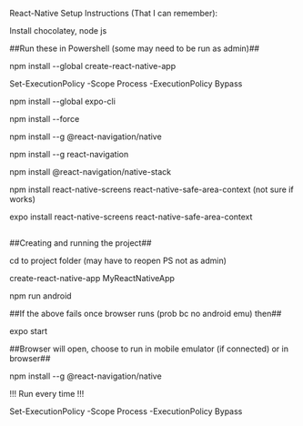 React-Native Setup Instructions (That I can remember):

Install chocolatey, node js

##Run these in Powershell (some may need to be run as admin)##

npm install --global create-react-native-app

Set-ExecutionPolicy -Scope Process -ExecutionPolicy Bypass

npm install --global expo-cli

npm install --force

npm install --g @react-navigation/native

npm install --g react-navigation

npm install @react-navigation/native-stack

npm install react-native-screens react-native-safe-area-context   (not sure if works)

expo install react-native-screens react-native-safe-area-context
##



##Creating and running the project##

cd to project folder (may have to reopen PS not as admin)

create-react-native-app MyReactNativeApp

npm run android

##If the above fails once browser runs (prob bc no android emu) then##

expo start

##Browser will open, choose to run in mobile emulator (if connected) or in browser##

npm install --g @react-navigation/native


!!! Run every time !!!

Set-ExecutionPolicy -Scope Process -ExecutionPolicy Bypass
